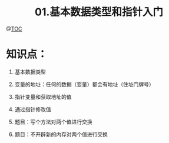 # <center>01.基本数据类型和指针入门<center>
@[TOC](C基础)

# 知识点：

1. 基本数据类型

2. 变量的地址：任何的数据（变量）都会有地址（住址门牌号）

3. 指针变量和获取地址的值

4. 通过指针修改值

5. 题目：写个方法对两个值进行交换

6. 题目：不开辟新的内存对两个值进行交换